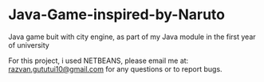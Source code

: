 # Java-Game-inspired-by-Naruto
Java game buit with city engine, as part of my Java module in the first year of university

For this project, i used NETBEANS, please email me at: razvan.gututui10@gmail.com for any questions or to report bugs.
